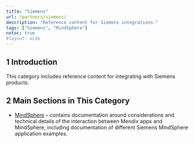 ```yaml
---
title: "Siemens"
url: /partners/siemens/
description: "Reference content for Siemens integrations."
tags: ["Siemens", "MindSphere"]
notoc: true
#layout: wide
---
```


## 1 Introduction

This category includes reference content for integrating with Siemens products.

## 2 Main Sections in This Category

* [MindSphere](/partners/siemens/mindsphere/) – contains documentation around considerations and technical details of the interaction between Mendix apps and MindSphere, including documentation of different Siemens MindSphere application examples. 
